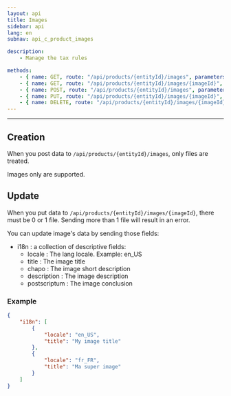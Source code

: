 ```yaml
---
layout: api
title: Images
sidebar: api
lang: en
subnav: api_c_product_images

description:
    - Manage the tax rules

methods:
    - { name: GET, route: "/api/products/{entityId}/images", parameters: "entityId: The product id", return_code: 200, return: "Results of the 'image' loop" }
    - { name: GET, route: "/api/products/{entityId}/images/{imageId}", parameters: "entityId: The product id<br>imageId: The product image id", return_code: 200, return: "Results of the 'image' loop for entityId" }
    - { name: POST, route: "/api/products/{entityId}/images", parameters: "entityId: The product id", return_code: 201, return: "Results of the 'image' loop for for entityId"}
    - { name: PUT, route: "/api/products/{entityId}/images/{imageId}", parameters: "entityId: The product id<br>imageId: The product image id", return_code: 201, return: "Results of the 'image' loop for for entityId" }
    - { name: DELETE, route: "/api/products/{entityId}/images/{imageId}", parameters: "entityId: The product id<br>imageId: The product image id", return_code: 204, return: Nothing }
---
```

---

## Creation

When you post data to ```/api/products/{entityId}/images```, only files are treated.

Images only are supported.

## Update

When you put data to ```/api/products/{entityId}/images/{imageId}```, there must be 0 or 1 file.
Sending more than 1 file will result in an error.

You can update image's data by sending those fields:

- i18n : a collection of descriptive fields:
    - locale : The lang locale. Example: en_US
    - title : The image title
    - chapo : The image short description
    - description : The image description
    - postscriptum : The image conclusion

### Example
```json
{
    "i18n": [
        {
            "locale": "en_US",
            "title": "My image title"
        },
        {
            "locale": "fr_FR",
            "title": "Ma super image" 
        }
    ]
}
```